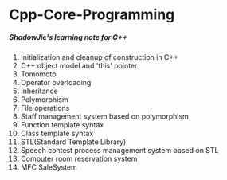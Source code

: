 # Cpp-Core-Programming

##### ShadowJie's learning note for C++



1. Initialization and cleanup of construction in C++
2. C++ object model and 'this' pointer
3. Tomomoto
4. Operator overloading
5. Inheritance
6. Polymorphism
7. File operations
8. Staff management system based on polymorphism
9. Function template syntax
10. Class template syntax
11. STL(Standard Template Library)
12. Speech contest process management system based on STL
13. Computer room reservation system
14. MFC SaleSystem